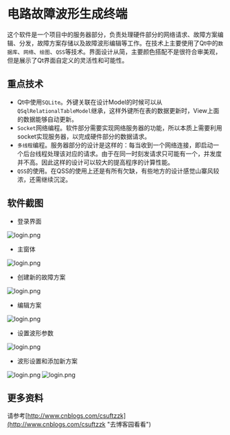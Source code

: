 # 电路故障波形生成终端

这个软件是一个项目中的服务器部分，负责处理硬件部分的网络请求、故障方案编辑、分发，故障方案存储以及故障波形编辑等工作。在技术上主要使用了Qt中的`数据库`、`网络`、`绘图`、`QSS`等技术。界面设计从简，主要颜色搭配不是很符合审美观，但是展示了Qt界面自定义的灵活性和可能性。

## 重点技术

- Qt中使用`SQLite`。外键关联在设计Model的时候可以从`QSqlRelationalTableModel`继承，这样外键所在表的数据更新时，View上面的数据能够自动更新。
- `Socket`网络编程。软件部分需要实现网络服务器的功能，所以本质上需要利用socket实现服务器，以完成硬件部分的数据请求。
- `多线程`编程。服务器部分的设计是这样的：每当收到一个网络连接，即启动一个后台线程处理该对应的请求。由于在同一时刻发请求只可能有一个，并发度并不高。因此这样的设计可以较大的提高程序的计算性能。
- `QSS`的使用。在QSS的使用上还是有所有欠缺，有些地方的设计感觉山寨风较浓，还需继续沉淀。

## 软件截图

- 登录界面

![login.png](https://github.com/csuft/QCircuitFaultEditor/raw/master/CircuitFaultEditor/screenshots/login.png "使用前先登录")

- 主窗体

![login.png](https://github.com/csuft/QCircuitFaultEditor/raw/master/CircuitFaultEditor/screenshots/windowa.png "主窗体")

- 创建新的故障方案

![login.png](https://github.com/csuft/QCircuitFaultEditor/raw/master/CircuitFaultEditor/screenshots/windowb.png "使用默认配置创建新故障方案")

- 编辑方案

![login.png](https://github.com/csuft/QCircuitFaultEditor/raw/master/CircuitFaultEditor/screenshots/windowc.png "编辑方案中的结点参数")

- 设置波形参数

![login.png](https://github.com/csuft/QCircuitFaultEditor/raw/master/CircuitFaultEditor/screenshots/windowd.png "设置波形参数")

- 波形设置和添加新方案

![login.png](https://github.com/csuft/QCircuitFaultEditor/raw/master/CircuitFaultEditor/screenshots/wave_settings.png "波形参数设置")
![login.png](https://github.com/csuft/QCircuitFaultEditor/raw/master/CircuitFaultEditor/screenshots/new_solution.png "添加故障方案")

## 更多资料

请参考[http://www.cnblogs.com/csuftzzk](http://www.cnblogs.com/csuftzzk "去博客园看看")